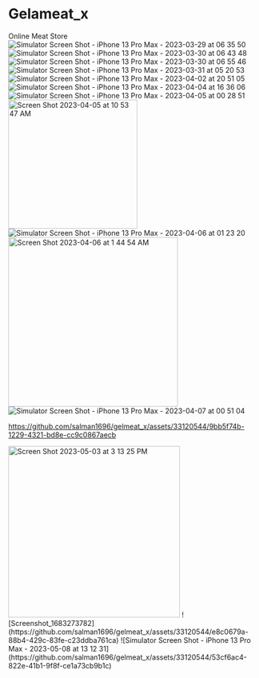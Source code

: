 # Gelameat_x
 Online Meat Store
![Simulator Screen Shot - iPhone 13 Pro Max - 2023-03-29 at 06 35 50](https://github.com/salman1696/gelmeat_x/assets/33120544/92c3f13c-8cde-443c-920b-d6a684564155)
![Simulator Screen Shot - iPhone 13 Pro Max - 2023-03-30 at 06 43 48](https://github.com/salman1696/gelmeat_x/assets/33120544/d1043400-6b56-44e0-a906-f34012592545)
![Simulator Screen Shot - iPhone 13 Pro Max - 2023-03-30 at 06 55 46](https://github.com/salman1696/gelmeat_x/assets/33120544/b1fea2e4-62cf-431d-91a0-b5361db923fd)
![Simulator Screen Shot - iPhone 13 Pro Max - 2023-03-31 at 05 20 53](https://github.com/salman1696/gelmeat_x/assets/33120544/93be4309-e0ad-4c15-a1de-20c4d7caa85c)
![Simulator Screen Shot - iPhone 13 Pro Max - 2023-04-02 at 20 51 05](https://github.com/salman1696/gelmeat_x/assets/33120544/85206cf2-b059-463b-8f02-44e534fb1b69)
![Simulator Screen Shot - iPhone 13 Pro Max - 2023-04-04 at 16 36 06](https://github.com/salman1696/gelmeat_x/assets/33120544/6c8e2024-923e-4100-96af-e783ae4376ef)
![Simulator Screen Shot - iPhone 13 Pro Max - 2023-04-05 at 00 28 51](https://github.com/salman1696/gelmeat_x/assets/33120544/4a54fabf-0f6f-4251-9d17-de7d82faa1a4)
<img width="258" alt="Screen Shot 2023-04-05 at 10 53 47 AM" src="https://github.com/salman1696/gelmeat_x/assets/33120544/202135a3-bdbf-46bb-9dc1-fd75a9da5b2a">
![Simulator Screen Shot - iPhone 13 Pro Max - 2023-04-06 at 01 23 20](https://github.com/salman1696/gelmeat_x/assets/33120544/dfbdc760-fddd-4de8-aac7-8566fa4a9253)
<img width="339" alt="Screen Shot 2023-04-06 at 1 44 54 AM" src="https://github.com/salman1696/gelmeat_x/assets/33120544/71df960f-69b4-4a85-be8b-e301654e018d">
![Simulator Screen Shot - iPhone 13 Pro Max - 2023-04-07 at 00 51 04](https://github.com/salman1696/gelmeat_x/assets/33120544/7cefe2a2-e3d9-46e2-8226-a2e061266fd2)


https://github.com/salman1696/gelmeat_x/assets/33120544/9bb5f74b-1229-4321-bd8e-cc9c0867aecb

<img width="343" alt="Screen Shot 2023-05-03 at 3 13 25 PM" src="https://github.com/salman1696/gelmeat_x/assets/33120544/a120e1f7-e640-4bc5-a1f5-0e10c92d41df">
![Screenshot_1683273782](https://github.com/salman1696/gelmeat_x/assets/33120544/e8c0679a-88b4-429c-83fe-c23ddba761ca)
![Simulator Screen Shot - iPhone 13 Pro Max - 2023-05-08 at 13 12 31](https://github.com/salman1696/gelmeat_x/assets/33120544/53cf6ac4-822e-41b1-9f8f-ce1a73cb9b1c)
